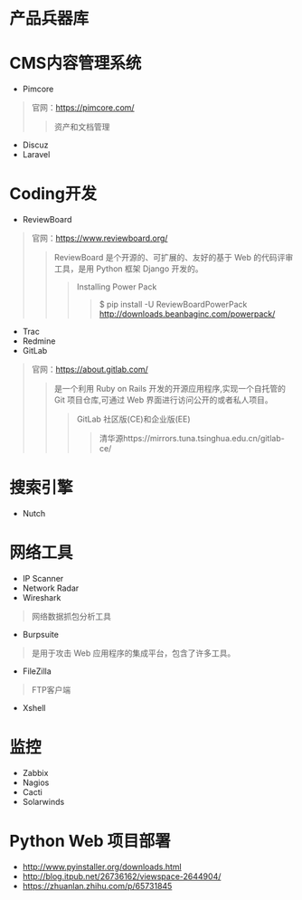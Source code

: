 # 产品兵器库

# CMS内容管理系统

* Pimcore
>官网：https://pimcore.com/
>>资产和文档管理
* Discuz
* Laravel


# Coding开发
* ReviewBoard
>官网：https://www.reviewboard.org/
>>ReviewBoard 是个开源的、可扩展的、友好的基于 Web 的代码评审工具，是用 Python 框架 Django 开发的。
>>>Installing Power Pack
>>>>$ pip install -U ReviewBoardPowerPack
http://downloads.beanbaginc.com/powerpack/


* Trac
* Redmine
* GitLab
>官网：https://about.gitlab.com/
>>是一个利用 Ruby on Rails 开发的开源应用程序,实现一个自托管的 Git 项目仓库,可通过 Web 界面进行访问公开的或者私人项目。
>>>GitLab 社区版(CE)和企业版(EE)
>>>>清华源https://mirrors.tuna.tsinghua.edu.cn/gitlab-ce/

# 搜索引擎
* Nutch

# 网络工具
* IP Scanner
* Network Radar
* Wireshark
>网络数据抓包分析工具
* Burpsuite
>是用于攻击 Web 应用程序的集成平台，包含了许多工具。
* FileZilla
>FTP客户端
* Xshell

# 监控
* Zabbix
* Nagios
* Cacti
* Solarwinds

# Python Web 项目部署
* http://www.pyinstaller.org/downloads.html
* http://blog.itpub.net/26736162/viewspace-2644904/
* https://zhuanlan.zhihu.com/p/65731845
